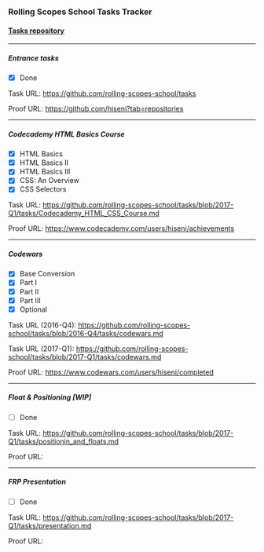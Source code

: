 ### Rolling Scopes School Tasks Tracker

#### [Tasks repository](https://github.com/rolling-scopes-school/tasks)

---

##### Entrance tasks
- [x] Done

Task URL: https://github.com/rolling-scopes-school/tasks

Proof URL: https://github.com/hiseni?tab=repositories

---

##### Codecademy HTML Basics Course
- [x] HTML Basics
- [x] HTML Basics II
- [x] HTML Basics III
- [x] CSS: An Overview
- [x] CSS Selectors

Task URL: https://github.com/rolling-scopes-school/tasks/blob/2017-Q1/tasks/Codecademy_HTML_CSS_Course.md

Proof URL: https://www.codecademy.com/users/hiseni/achievements

---

##### Codewars
- [x] Base Conversion
- [x] Part I
- [x] Part II
- [x] Part III
- [x] Optional

Task URL (2016-Q4): https://github.com/rolling-scopes-school/tasks/blob/2016-Q4/tasks/codewars.md

Task URL (2017-Q1): https://github.com/rolling-scopes-school/tasks/blob/2017-Q1/tasks/codewars.md

Proof URL: https://www.codewars.com/users/hiseni/completed

---

##### Float & Positioning [WIP]
- [ ] Done

Task URL: https://github.com/rolling-scopes-school/tasks/blob/2017-Q1/tasks/positionin_and_floats.md

Proof URL:

---

##### FRP Presentation
- [ ] Done

Task URL: https://github.com/rolling-scopes-school/tasks/blob/2017-Q1/tasks/presentation.md

Proof URL:
